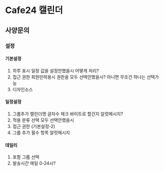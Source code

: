 # Cafe24 캘린더

## 사양문의

### 설정

#### 기본설정

1. 하루 표시 일정 값을 설정안했을시 어떻게 처리?
2. 접근 권한 회원만허용시 권한을 모두 선택안했을시? 아니면 무조건 하나는 선택가능
3. 디자인소스

#### 일정설정

1. 그룹추가 캘린더명 글자수 체크 바이트로 할건지 알럿메시지?
2. 적용 분류 선택 모두 선택안했을시
3. 접근 권한 (기본설정-2)
4. 그룹 추가 필수 항목 알럿메시지

#### 데일리

1. 포함 그룹 선택
2. 발송시간 매일 0-24시?
